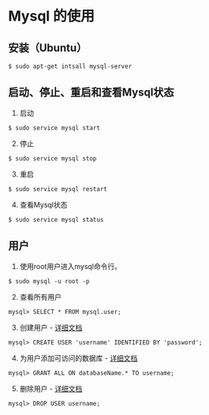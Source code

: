 # Mysql 的使用

## 安装（Ubuntu）
```
$ sudo apt-get intsall mysql-server
```

## 启动、停止、重启和查看Mysql状态
1. 启动
```
$ sudo service mysql start
```
2. 停止
```
$ sudo service mysql stop
```
3. 重启
```
$ sudo service mysql restart
```
4. 查看Mysql状态
```
$ sudo service mysql status
```

## 用户
1. 使用root用户进入mysql命令行。
```
$ sudo mysql -u root -p
```
2. 查看所有用户
```
mysql> SELECT * FROM mysql.user;
```
3. 创建用户 - [详细文档](https://dev.mysql.com/doc/refman/5.6/en/create-user.html)
```
mysql> CREATE USER 'username' IDENTIFIED BY 'password';
```
4. 为用户添加可访问的数据库 - [详细文档](https://dev.mysql.com/doc/refman/5.6/en/grant.html)
```
mysql> GRANT ALL ON databaseName.* TO username;
```
5. 删除用户 - [详细文档](https://dev.mysql.com/doc/refman/5.6/en/drop-user.html)
```
mysql> DROP USER username;
```
